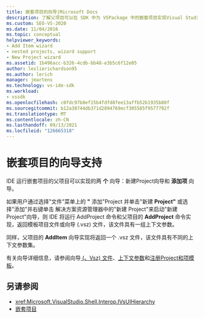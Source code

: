 ```yaml
---
title: 嵌套项目的向导|Microsoft Docs
description: 了解父项目可以在 SDK 中为 VSPackage 中的嵌套项目实现Visual Studio向导。
ms.custom: SEO-VS-2020
ms.date: 11/04/2016
ms.topic: conceptual
helpviewer_keywords:
- Add Item wizard
- nested projects, wizard support
- New Project wizard
ms.assetid: 1b496acc-b326-4cdb-bb48-e3b5c6f12e05
author: leslierichardson95
ms.author: lerich
manager: jmartens
ms.technology: vs-ide-sdk
ms.workload:
- vssdk
ms.openlocfilehash: c0fdc97b8ef15b4fdfd8fee13affb52b1935b80f
ms.sourcegitcommit: b12a38744db371d2894769ecf305585f9577792f
ms.translationtype: MT
ms.contentlocale: zh-CN
ms.lasthandoff: 09/13/2021
ms.locfileid: "126665318"
---
```

# <a name="wizard-support-for-nested-projects"></a>嵌套项目的向导支持
IDE 运行嵌套项目的父项目可以实现的两 **个** 向导：新建Project向导和 **添加项** 向导。

 如果用户通过选择"文件"菜单上的 **"** 添加"Project 并单击"新建 **Project"** 或选择"添加"并右键单击 解决方案资源管理器中的"新建 Project"来启动"新建 Project"向导，则 IDE 将运行 AddProject 命令和父项目的 **AddProject** 命令实现，返回模板项目文件或向导 (.vsz) 文件，该文件具有一组上下文参数。 

 同样，父项目的 **AddItem** 向导实现将返回一个 .vsz 文件，该文件具有不同的上下文参数集。

 有关向导详细信息，请参阅向导[ (。Vsz) 文件](../../extensibility/internals/wizard-dot-vsz-file.md)、[上下文参数](../../extensibility/internals/context-parameters.md)和[注册Project和项模板](../../extensibility/internals/registering-project-and-item-templates.md)。

## <a name="see-also"></a>另请参阅
- <xref:Microsoft.VisualStudio.Shell.Interop.IVsUIHierarchy>
- [嵌套项目](../../extensibility/internals/nesting-projects.md)
